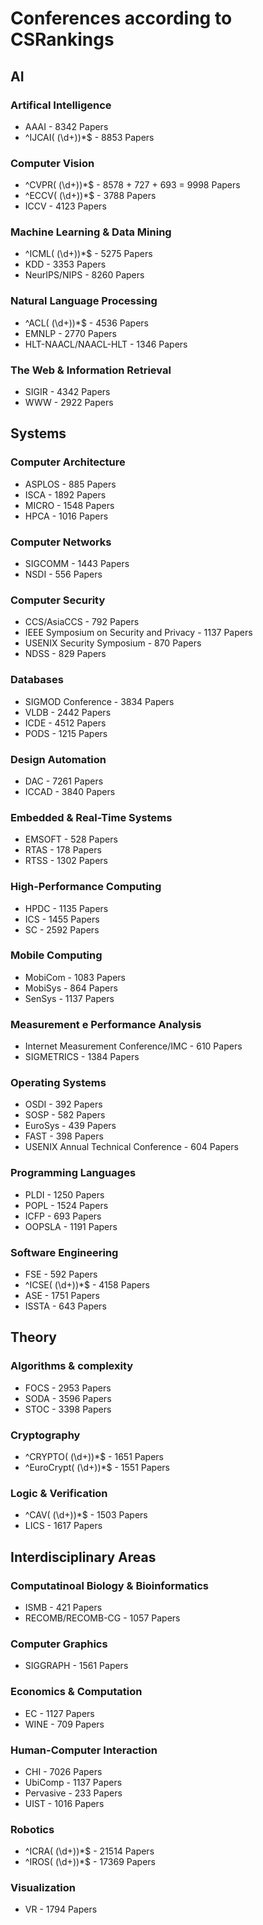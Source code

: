 # Conferences according to CSRankings

## AI
### Artifical Intelligence
* AAAI - 8342 Papers
* ^IJCAI( \(\d+\))*$ - 8853 Papers

### Computer Vision
* ^CVPR( \(\d+\))*$ - 8578 + 727 + 693 = 9998 Papers
* ^ECCV( \(\d+\))*$ - 3788 Papers
* ICCV - 4123 Papers

### Machine Learning & Data Mining
* ^ICML( \(\d+\))*$ - 5275 Papers
* KDD - 3353 Papers
* NeurIPS/NIPS - 8260 Papers

### Natural Language Processing
* ^ACL( \(\d+\))*$ - 4536 Papers
* EMNLP - 2770 Papers
* HLT-NAACL/NAACL-HLT - 1346 Papers

### The Web & Information Retrieval
* SIGIR - 4342 Papers
* WWW - 2922 Papers

## Systems
### Computer Architecture
* ASPLOS - 885 Papers
* ISCA - 1892 Papers
* MICRO - 1548 Papers
* HPCA - 1016 Papers

### Computer Networks
* SIGCOMM - 1443 Papers
* NSDI - 556 Papers

### Computer Security
* CCS/AsiaCCS - 792 Papers
* IEEE Symposium on Security and Privacy - 1137 Papers
* USENIX Security Symposium - 870 Papers
* NDSS - 829 Papers

### Databases
* SIGMOD Conference - 3834 Papers
* VLDB - 2442 Papers
* ICDE - 4512 Papers
* PODS - 1215 Papers

### Design Automation
* DAC - 7261 Papers
* ICCAD - 3840 Papers

### Embedded & Real-Time Systems
* EMSOFT - 528 Papers
* RTAS - 178 Papers
* RTSS - 1302 Papers

### High-Performance Computing
* HPDC - 1135 Papers
* ICS - 1455 Papers
* SC - 2592 Papers

### Mobile Computing
* MobiCom - 1083 Papers
* MobiSys - 864 Papers
* SenSys - 1137 Papers

### Measurement e Performance Analysis
* Internet Measurement Conference/IMC - 610 Papers 
* SIGMETRICS - 1384 Papers

### Operating Systems
* OSDI - 392 Papers
* SOSP - 582 Papers
* EuroSys - 439 Papers
* FAST - 398 Papers
* USENIX Annual Technical Conference - 604 Papers

### Programming Languages
* PLDI - 1250 Papers
* POPL - 1524 Papers
* ICFP - 693 Papers
* OOPSLA - 1191 Papers

### Software Engineering
* FSE - 592 Papers
* ^ICSE( \(\d+\))*$ - 4158 Papers
* ASE - 1751 Papers
* ISSTA - 643 Papers

## Theory
### Algorithms & complexity
* FOCS - 2953 Papers
* SODA - 3596 Papers
* STOC - 3398 Papers

### Cryptography
* ^CRYPTO( \(\d+\))*$ - 1651 Papers
* ^EuroCrypt( \(\d+\))*$ - 1551 Papers

### Logic & Verification
* ^CAV( \(\d+\))*$ - 1503 Papers
* LICS - 1617 Papers

## Interdisciplinary Areas
### Computatinoal Biology & Bioinformatics
* ISMB - 421 Papers
* RECOMB/RECOMB-CG - 1057 Papers

### Computer Graphics
* SIGGRAPH - 1561 Papers

### Economics & Computation
* EC - 1127 Papers
* WINE - 709 Papers

### Human-Computer Interaction
* CHI - 7026 Papers
* UbiComp - 1137 Papers
* Pervasive - 233 Papers
* UIST - 1016 Papers

### Robotics
* ^ICRA( \(\d+\))*$ - 21514 Papers
* ^IROS( \(\d+\))*$ - 17369 Papers

### Visualization
* VR - 1794 Papers